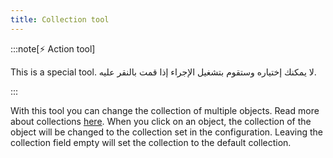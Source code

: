 ```yaml
---
title: Collection tool
---
```


:::note[⚡ Action tool]

This is a special tool.
لا يمكنك إختياره وستقوم بتشغيل الإجراء إذا قمت بالنقر عليه.

:::

With this tool you can change the collection of multiple objects. Read more about collections [here](../collections.md).
When you click on an object, the collection of the object will be changed to the collection set in the configuration. Leaving the collection field empty will set the collection to the default collection.
